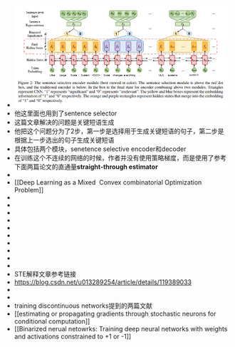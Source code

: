 - ![image.png](../assets/image_1667572771284_0.png)
- 他这里面也用到了sentence selector
- 这篇文章解决的问题是关键短语生成
- 他把这个问题分为了2步，第一步是选择用于生成关键短语的句子，第二步是根据上一步选出的句子生成关键短语
- 具体包括两个模块，senetence selective encoder和decoder
- 在训练这个不连续的网络的时候，作者并没有使用策略梯度，而是使用了参考下面两篇论文的直通量**straight-through estimator**
-
- [[Deep Learning as a Mixed  Convex combinatorial Optimization Problem]]
-
-
-
-
-
-
-
-
-
-
- STE解释文章参考链接
- https://blog.csdn.net/u013289254/article/details/119389033
-
-
- training discontinuous networks提到的两篇文献
- [[estimating or propagating gradients through stochastic neurons for conditional computation]]
- [[Binarized nerual netowrks: Training deep neural networks with weights and activations constrained to +1 or -1]]